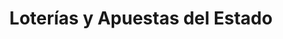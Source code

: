 ---
title: "Loterías y Apuestas del Estado"
url: /huetor-tajar/loterias-y-apuestas-del-estado/
shop: Lotterie
---